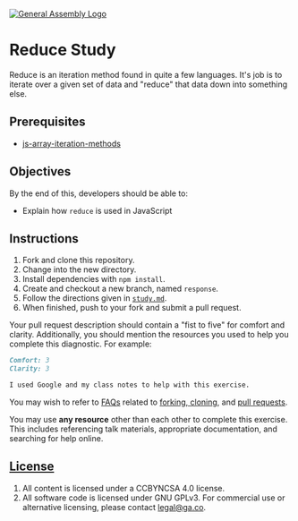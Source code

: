 [![General Assembly Logo](https://camo.githubusercontent.com/1a91b05b8f4d44b5bbfb83abac2b0996d8e26c92/687474703a2f2f692e696d6775722e636f6d2f6b6538555354712e706e67)](https://generalassemb.ly/education/web-development-immersive)

# Reduce Study

Reduce is an iteration method found in quite a few languages. It's job is to
iterate over a given set of data and "reduce" that data down into something else.

## Prerequisites

- [js-array-iteration-methods](https://git.generalassemb.ly/ga-wdi-boston/js-array-iteration-methods)

## Objectives

By the end of this, developers should be able to:

- Explain how `reduce` is used in JavaScript

## Instructions

1. Fork and clone this repository.
1. Change into the new directory.
1. Install dependencies with `npm install`.
1. Create and checkout a new branch, named `response`.
1. Follow the directions given in [`study.md`](study.md).
1. When finished, push to your fork and submit a pull request.

Your pull request description should contain a "fist to five" for comfort and
clarity. Additionally, you should mention the resources you used to help you
complete this diagnostic. For example:

```md
Comfort: 3
Clarity: 3

I used Google and my class notes to help with this exercise.
```

You may wish to refer to [FAQs](https://git.generalassemb.ly/ga-wdi-boston/meta/wiki/)
related to [forking,
cloning](https://git.generalassemb.ly/ga-wdi-boston/meta/wiki/ForkAndClone), and [pull
requests](https://git.generalassemb.ly/ga-wdi-boston/meta/wiki/PullRequest).

You may use **any resource** other than each other to complete this exercise.
This includes referencing talk materials, appropriate documentation, and
searching for help online.

## [License](LICENSE)

1. All content is licensed under a CC­BY­NC­SA 4.0 license.
1. All software code is licensed under GNU GPLv3. For commercial use or
    alternative licensing, please contact legal@ga.co.
